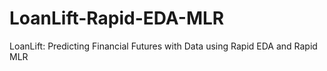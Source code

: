 # LoanLift-Rapid-EDA-MLR
 LoanLift: Predicting Financial Futures with Data using Rapid EDA and Rapid MLR

